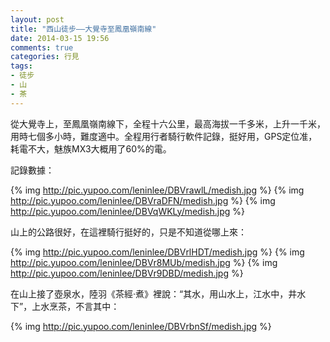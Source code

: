 ```yaml
---
layout: post
title: "西山徒步——大覺寺至鳳凰嶺南線"
date: 2014-03-15 19:56
comments: true
categories: 行見
tags:
- 徒步
- 山
- 茶
---
```


從大覺寺上，至鳳凰嶺南線下，全程十六公里，最高海拔一千多米，上升一千米，用時七個多小時，難度適中。全程用行者騎行軟件記錄，挺好用，GPS定位准，耗電不大，魅族MX3大概用了60%的電。

記錄數據：

{% img http://pic.yupoo.com/leninlee/DBVrawlL/medish.jpg %}
{% img http://pic.yupoo.com/leninlee/DBVraDFN/medish.jpg %}
{% img http://pic.yupoo.com/leninlee/DBVqWKLy/medish.jpg %}

山上的公路很好，在這裡騎行挺好的，只是不知道從哪上來：

{% img http://pic.yupoo.com/leninlee/DBVrlHDT/medish.jpg %}
{% img http://pic.yupoo.com/leninlee/DBVr8MUb/medish.jpg %}
{% img http://pic.yupoo.com/leninlee/DBVr9DBD/medish.jpg %}

在山上接了壺泉水，陸羽《茶經·煮》裡說：“其水，用山水上，江水中，井水下”，上水烹茶，不言其中：

{% img http://pic.yupoo.com/leninlee/DBVrbnSf/medish.jpg %}
